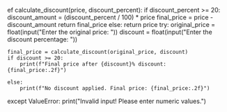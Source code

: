 ef calculate_discount(price, discount_percent):
    if discount_percent >= 20:
        discount_amount = (discount_percent / 100) * price
        final_price = price - discount_amount
        return final_price
    else:
        return price
try:
    original_price = float(input("Enter the original price: "))
    discount = float(input("Enter the discount percentage: "))

    final_price = calculate_discount(original_price, discount)
    if discount >= 20:
        print(f"Final price after {discount}% discount: {final_price:.2f}")

    else:
        print(f"No discount applied. Final price: {final_price:.2f}")

except ValueError:
    print("Invalid input! Please enter numeric values.")
